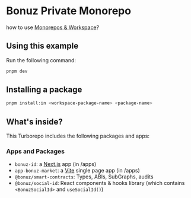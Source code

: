 # Bonuz Private Monorepo

how to use [Monorepos & Workspace](https://turbo.build/repo/docs/core-concepts/monorepos/configuring-workspaces)?

## Using this example

Run the following command:

```sh
pnpm dev
```

## Installing a package

```bash
pnpm install:in <workspace-package-name> <package-name>
```

## What's inside?

This Turborepo includes the following packages and apps:

### Apps and Packages

- `bonuz-id`: a [Next.js](https://nextjs.org/) app (in /apps)
- `app-bonuz-market`: a [Vite](https://vitejs.dev/) single page app (in /apps)
- `@bonuz/smart-contracts`: Types, ABIs, SubGraphs, audits
- `@bonuz/social-id`: React components & hooks library (which contains `<BonuzSocialId>` and `useSocialId()`)
